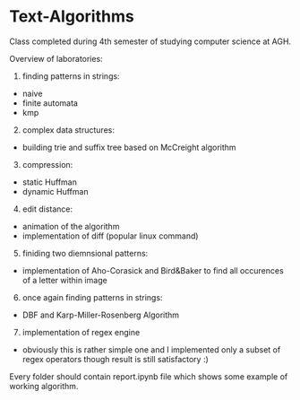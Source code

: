# Text-Algorithms

Class completed during 4th semester of studying computer science at AGH.

Overview of laboratories:
 1. finding patterns in strings:
  - naive
  - finite automata
  - kmp
 2. complex data structures:  
  - building trie and suffix tree based on McCreight algorithm
 3. compression: 
  - static Huffman
  - dynamic Huffman
 4. edit distance:
  - animation of the algorithm
  - implementation of diff (popular linux command)
 5. finiding two diemnsional patterns:
  - implementation of Aho-Corasick and Bird&Baker to find all occurences of a letter within image
 6. once again finding patterns in strings: 
  - DBF and Karp-Miller-Rosenberg Algorithm 
 7. implementation of regex engine 
  - obviously this is rather simple one and I implemented only a subset of regex operators 
  though result is still satisfactory :)
  
  Every folder should contain report.ipynb file which shows some example of working algorithm.
  
